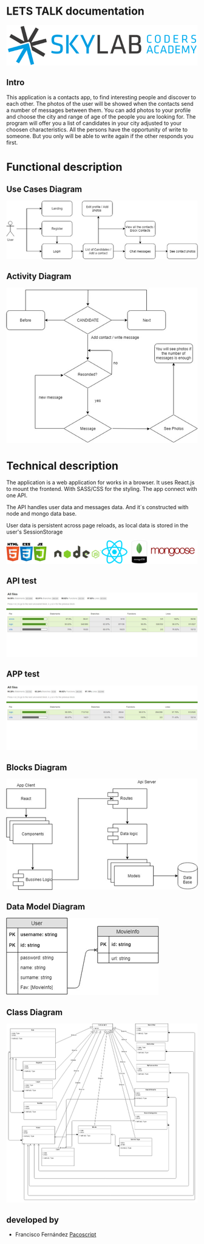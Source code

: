 
# LETS TALK documentation

![](images/logoSkylab.png)

## Intro

This application is a contacts app, to find interesting people and discover to each other. The photos of the user will be showed when the contacts send a number of messages between them. You can add photos to your profile and choose the city and range of age of the people you are looking for. The program will offer you a list of candidates in your city adjusted to your choosen characteristics.
All the persons have the opportunity of write to someone. But you only will be able to write again if the other responds you first. 


# Functional description

## Use Cases Diagram

![](images/Uses_case_Diagram.jpg)

## Activity Diagram

![](images/Activity_Diagram.jpg)


# Technical description
The application is a web application for works in a browser. It uses React.js to mount the frontend. With SASS/CSS for the styling. The app connect with one API.

The API handles user data and messages data. And it´s constructed with node and mongo data base.

User data is persistent across page reloads, as local data is stored in the user's SessionStorage


![](images/slidesLogos.png)

## API test

![](images/API_Test.jpg)

## APP test

![](images/APP_Test.jpg)

## Blocks Diagram

![](images/Blocks_Diagram.jpg)

## Data Model Diagram

![](images/Data_Model_Diagram.jpg) 

## Class Diagram

![](images/Class_Diagram.jpg) 

## developed by


- Francisco Fernández [Pacoscript](https://github.com/Pacoscript)

